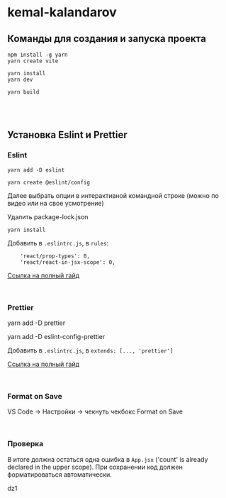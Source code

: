 # kemal-kalandarov

## Команды для создания и запуска проекта

```
npm install -g yarn
yarn create vite

yarn install
yarn dev

yarn build
```

<br/>
<br/>

## Установка Eslint и Prettier

### Eslint

```
yarn add -D eslint

yarn create @eslint/config
```

Далее выбрать опции в интерактивной командной строке (можно по видео или на свое усмотрение)

Удалить package-lock.json

```
yarn install
```

Добавить в `.eslintrc.js`, в `rules`:

```
    'react/prop-types': 0,
    'react/react-in-jsx-scope': 0,
```

[Ссылка на полный гайд](https://eslint.org/docs/user-guide/getting-started)

<br/>

### Prettier

yarn add -D prettier

yarn add -D eslint-config-prettier

Добавить в `.eslintrc.js`, в `extends: [..., 'prettier']`

[Ссылка на полный гайд](https://prettier.io/docs/en/install.html)

<br/>

### Format on Save

VS Code -> Настройки -> чекнуть чекбокс Format on Save

<br/>

### Проверка

В итоге должна остаться одна ошибка в `App.jsx` ('count' is already declared in the upper scope).
При сохранении код должен форматироваться автоматически.

dz1
